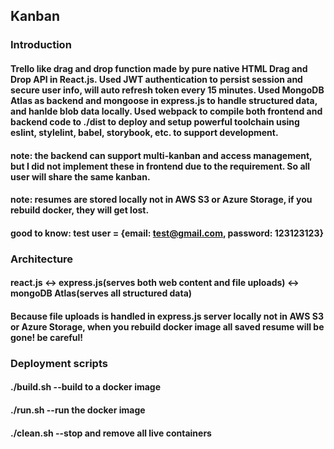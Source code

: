 ## Kanban

### Introduction

#### Trello like drag and drop function made by pure native HTML Drag and Drop API in React.js. Used JWT authentication to persist session and secure user info, will auto refresh token every 15 minutes. Used MongoDB Atlas as backend and mongoose in express.js to handle structured data, and hanlde blob data locally. Used webpack to compile both frontend and backend code to ./dist to deploy and setup powerful toolchain using eslint, stylelint, babel, storybook, etc. to support development.

#### note: the backend can support multi-kanban and access management, but I did not implement these in frontend due to the requirement. So all user will share the same kanban.

#### note: resumes are stored locally not in AWS S3 or Azure Storage, if you rebuild docker, they will get lost.

#### good to know: test user = {email: test@gmail.com, password: 123123123}

### Architecture

#### react.js <-> express.js(serves both web content and file uploads) <-> mongoDB Atlas(serves all structured data)

#### Because file uploads is handled in express.js server locally not in AWS S3 or Azure Storage, when you rebuild docker image all saved resume will be gone! be careful!

### Deployment scripts

#### ./build.sh --build to a docker image

#### ./run.sh --run the docker image

#### ./clean.sh --stop and remove all live containers
